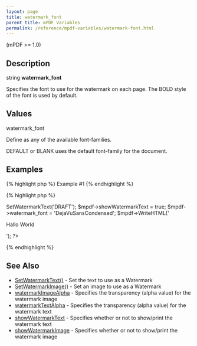 ```yaml
---
layout: page
title: watermark_font
parent_title: mPDF Variables
permalink: /reference/mpdf-variables/watermark-font.html
---
```


<div id="bpmbook" class="bpmbook" style="direction:ltr;">
<div class="topic_user_field">
<div id="U0">
<p>(mPDF &gt;= 1.0)</p>
<h2>Description</h2>

<div class="alert alert-info" role="alert">string <b>watermark_font</b></div>
<p>Specifies the font to use for the watermark on each page. The BOLD style of the font is used by default.</p>
<h2>Values</h2>
<p class="manual_param_dt"><span class="parameter">watermark_font</span></p>
<p class="manual_param_dd">Define as any of the available font-families.

<span class="smallblock">DEFAULT</span> or <span class="smallblock">BLANK</span> uses the default font-family for the document.</p>
<h2>Examples</h2>

{% highlight php %}
Example #1
{% endhighlight %}

{% highlight php %}
<?php

<?php

$mpdf=new mPDF();

$mpdf->SetWatermarkText('DRAFT');

$mpdf->showWatermarkText = true;

$mpdf->watermark_font = 'DejaVuSansCondensed';

$mpdf->WriteHTML('<p>Hallo World</p>');

?>
{% endhighlight %}

<h2>See Also</h2>
<ul>
<li class="manual_boxlist"><a href="/reference/mpdf-functions/setwatermarktext.html">SetWatermarkText()</a> - Set the text to use as a Watermark</li>
<li class="manual_boxlist"><a href="/reference/mpdf-functions/setwatermarktext.html">SetWatermarkImage()</a> - Set an image to use as a Watermark</li>
<li class="manual_boxlist"><a href="/reference/mpdf-variables/watermarkimagealpha.html">watermarkImageAlpha</a> - Specifies the transparency (alpha value) for the watermark image</li>
<li class="manual_boxlist"><a href="/reference/mpdf-variables/watermarktextalpha.html">watermarkTextAlpha</a> - Specifies the transparency (alpha value) for the watermark text</li>
<li class="manual_boxlist"><a href="/reference/mpdf-variables/showwatermarktext.html">showWatermarkText</a> - Specifies whether or not to show/print the watermark text

</li>
<li class="manual_boxlist"><a href="/reference/mpdf-variables/showwatermarktext.html">showWatermarkImage</a> - Specifies whether or not to show/print the watermark image</li>
</ul>
</div>
</div>

